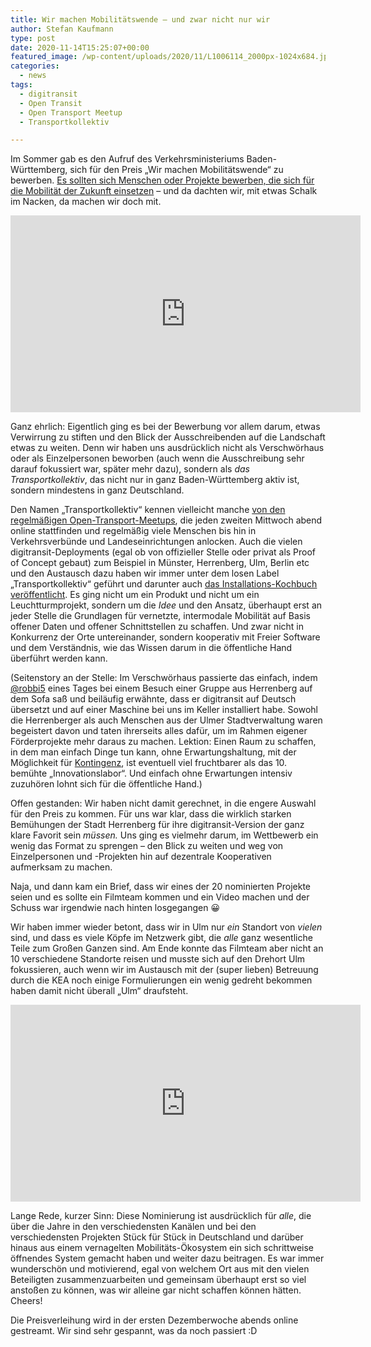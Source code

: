 ```yaml
---
title: Wir machen Mobilitätswende – und zwar nicht nur wir
author: Stefan Kaufmann
type: post
date: 2020-11-14T15:25:07+00:00
featured_image: /wp-content/uploads/2020/11/L1006114_2000px-1024x684.jpg
categories:
  - news
tags:
  - digitransit
  - Open Transit
  - Open Transport Meetup
  - Transportkollektiv

---
```


Im Sommer gab es den Aufruf des Verkehrsministeriums Baden-Württemberg, sich für den Preis „Wir machen Mobilitätswende“ zu bewerben. [Es sollten sich Menschen oder Projekte bewerben, die sich für die Mobilität der Zukunft einsetzen][2] – und da dachten wir, mit etwas Schalk im Nacken, da machen wir doch mit.

<iframe loading="lazy" width="560" height="315" src="https://www.youtube-nocookie.com/embed/43M1J6onezM" frameborder="0" allow="accelerometer; autoplay; clipboard-write; encrypted-media; gyroscope; picture-in-picture" allowfullscreen></iframe>

Ganz ehrlich: Eigentlich ging es bei der Bewerbung vor allem darum, etwas Verwirrung zu stiften und den Blick der Ausschreibenden auf die Landschaft etwas zu weiten. Denn wir haben uns ausdrücklich nicht als Verschwörhaus oder als Einzelpersonen beworben (auch wenn die Ausschreibung sehr darauf fokussiert war, später mehr dazu), sondern als _das Transportkollektiv_, das nicht nur in ganz Baden-Württemberg aktiv ist, sondern mindestens in ganz Deutschland.

Den Namen „Transportkollektiv“ kennen vielleicht manche [von den regelmäßigen Open-Transport-Meetups][3], die jeden zweiten Mittwoch abend online stattfinden und regelmäßig viele Menschen bis hin in Verkehrsverbünde und Landeseinrichtungen anlocken. Auch die vielen digitransit-Deployments (egal ob von offizieller Stelle oder privat als Proof of Concept gebaut) zum Beispiel in Münster, Herrenberg, Ulm, Berlin etc und den Austausch dazu haben wir immer unter dem losen Label „Transportkollektiv“ geführt und darunter auch [das Installations-Kochbuch veröffentlicht][4]. Es ging nicht um ein Produkt und nicht um ein Leuchtturmprojekt, sondern um die _Idee_ und den Ansatz, überhaupt erst an jeder Stelle die Grundlagen für vernetzte, intermodale Mobilität auf Basis offener Daten und offener Schnittstellen zu schaffen. Und zwar nicht in Konkurrenz der Orte untereinander, sondern kooperativ mit Freier Software und dem Verständnis, wie das Wissen darum in die öffentliche Hand überführt werden kann.

(Seitenstory an der Stelle: Im Verschwörhaus passierte das einfach, indem [@robbi5][5] eines Tages bei einem Besuch einer Gruppe aus Herrenberg auf dem Sofa saß und beiläufig erwähnte, dass er digitransit auf Deutsch übersetzt und auf einer Maschine bei uns im Keller installiert habe. Sowohl die Herrenberger als auch Menschen aus der Ulmer Stadtverwaltung waren begeistert davon und taten ihrerseits alles dafür, um im Rahmen eigener Förderprojekte mehr daraus zu machen. Lektion: Einen Raum zu schaffen, in dem man einfach Dinge tun kann, ohne Erwartungshaltung, mit der Möglichkeit für [Kontingenz][6], ist eventuell viel fruchtbarer als das 10. bemühte „Innovationslabor“. Und einfach ohne Erwartungen intensiv zuzuhören lohnt sich für die öffentliche Hand.)

Offen gestanden: Wir haben nicht damit gerechnet, in die engere Auswahl für den Preis zu kommen. Für uns war klar, dass die wirklich starken Bemühungen der Stadt Herrenberg für ihre digitransit-Version der ganz klare Favorit sein _müssen._ Uns ging es vielmehr darum, im Wettbewerb ein wenig das Format zu sprengen – den Blick zu weiten und weg von Einzelpersonen und -Projekten hin auf dezentrale Kooperativen aufmerksam zu machen.

Naja, und dann kam ein Brief, dass wir eines der 20 nominierten Projekte seien und es sollte ein Filmteam kommen und ein Video machen und der Schuss war irgendwie nach hinten losgegangen 😀

Wir haben immer wieder betont, dass wir in Ulm nur _ein_ Standort von _vielen_ sind, und dass es viele Köpfe im Netzwerk gibt, die _alle_ ganz wesentliche Teile zum Großen Ganzen sind. Am Ende konnte das Filmteam aber nicht an 10 verschiedene Standorte reisen und musste sich auf den Drehort Ulm fokussieren, auch wenn wir im Austausch mit der (super lieben) Betreuung durch die KEA noch einige Formulierungen ein wenig gedreht bekommen haben damit nicht überall „Ulm“ draufsteht.

<iframe loading="lazy" width="560" height="315" src="https://www.youtube-nocookie.com/embed/YxhRyBWAT1M" frameborder="0" allow="accelerometer; autoplay; clipboard-write; encrypted-media; gyroscope; picture-in-picture" allowfullscreen></iframe>

Lange Rede, kurzer Sinn: Diese Nominierung ist ausdrücklich für _alle_, die über die Jahre in den verschiedensten Kanälen und bei den verschiedensten Projekten Stück für Stück in Deutschland und darüber hinaus aus einem vernagelten Mobilitäts-Ökosystem ein sich schrittweise öffnendes System gemacht haben und weiter dazu beitragen. Es war immer wunderschön und motivierend, egal von welchem Ort aus mit den vielen Beteiligten zusammenzuarbeiten und gemeinsam überhaupt erst so viel anstoßen zu können, was wir alleine gar nicht schaffen können hätten. Cheers!

Die Preisverleihung wird in der ersten Dezemberwoche abends online gestreamt. Wir sind sehr gespannt, was da noch passiert :D

 [1]: https://verschwoerhaus.de/wp-content/uploads/2020/11/L1006114_2000px.jpg
 [2]: https://vm.baden-wuerttemberg.de/de/politik-zukunft/zukunftskonzepte/strategiedialog-automobilwirtschaft/wir-machen-mobilitaetswende-bewerber/auszeichnung-mobilitaetswende/
 [3]: https://github.com/transportkollektiv/meetup/wiki
 [4]: https://transportkollektiv.github.io/digitransit-setup/index.html
 [5]: https://robbi5.de
 [6]: https://de.wikipedia.org/wiki/Kontingenz